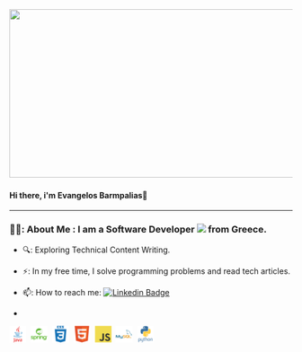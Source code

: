 <div align="center">
  <img src="https://media.istockphoto.com/id/1204740322/photo/cpu.jpg?s=612x612&w=0&k=20&c=DSjrMlrtuD42yC5XHtpoc2mqGEYEjk-B-JTDK4McTK8=" width="600" height="300"/>
</div>


#### Hi there, i'm Evangelos Barmpalias👋
---

### 👨‍💻: About Me : I am a Software Developer <img src="https://media.giphy.com/media/WUlplcMpOCEmTGBtBW/giphy.gif" width="20"> from Greece.

- 🔍: Exploring Technical Content Writing.

- ⚡: In my free time, I solve programming problems and read tech articles.

- 📫: How to reach me: [![Linkedin Badge](https://img.shields.io/badge/-vaggelisbarb-blue?style=flat&logo=Linkedin&logoColor=white)](https://www.linkedin.com/in/evangelos-barmpalias-488b3b18b/)
- 
<div>
  <img src="https://github.com/devicons/devicon/blob/master/icons/java/java-original-wordmark.svg" title="Java" alt="Java" width="30" height="30"/>&nbsp;
  <img src="https://github.com/devicons/devicon/blob/master/icons/spring/spring-original-wordmark.svg" title="Spring" alt="Spring" width="30" height="30"/>&nbsp;
  <img src="https://github.com/devicons/devicon/blob/master/icons/css3/css3-plain-wordmark.svg"  title="CSS3" alt="CSS" width="30" height="30"/>&nbsp;
  <img src="https://github.com/devicons/devicon/blob/master/icons/html5/html5-original.svg" title="HTML5" alt="HTML" width="30" height="30"/>&nbsp;
  <img src="https://github.com/devicons/devicon/blob/master/icons/javascript/javascript-original.svg" title="JavaScript" alt="JavaScript" width="30" height="30"/>&nbsp;
  <img src="https://github.com/devicons/devicon/blob/master/icons/mysql/mysql-original-wordmark.svg" title="MySQL"  alt="MySQL" width="30" height="30"/>&nbsp;
  <img src="https://github.com/devicons/devicon/blob/master/icons/python/python-original-wordmark.svg" title="Python" **alt="Python" width="30" height="30"/>
</div>
<!--
**vaggelisbarb/vaggelisbarb** is a ✨ _special_ ✨ repository because its `README.md` (this file) appears on your GitHub profile.

Here are some ideas to get you started:

- 🔭 I’m currently working on ...
- 🌱 I’m currently learning ...
- 👯 I’m looking to collaborate on ...
- 🤔 I’m looking for help with ...
- 💬 Ask me about ...
- 📫 How to reach me: ...
- 😄 Pronouns: ...
- ⚡ Fun fact: ...
-->
